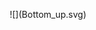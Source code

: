 <p align="center">
![](Bottom_up.svg)
<!--   my-icons -->
<!--   grid-snake -->
<!-- ![](https://github.com/zheshigewenti/github-contribution-grid-snake.svg) -->
</p>


